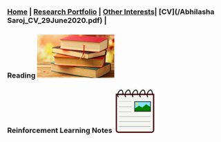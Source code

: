 
### [Home](README.md) | [Research Portfolio](/research.md) | [Other Interests](other_interests.md)| [CV](/Abhilasha Saroj_CV_29June2020.pdf) |

### Reading [<img src="books_thumbnail.jpeg" height="100"/>](reading.md) 
### Reinforcement Learning Notes [<img src="coursera_notes.png" height="100"/>](rl_notes.md)




